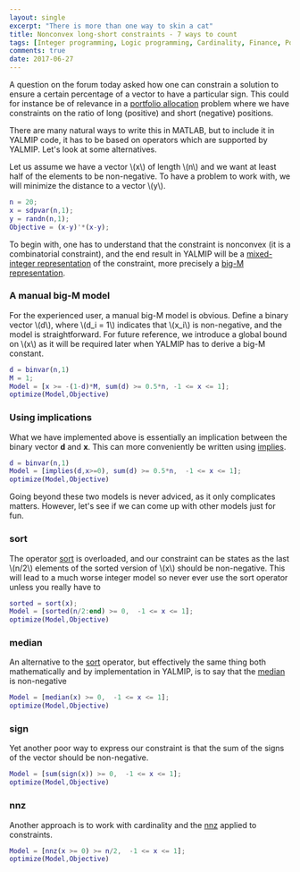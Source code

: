 ```yaml
---
layout: single
excerpt: "There is more than one way to skin a cat"
title: Nonconvex long-short constraints - 7 ways to count
tags: [Integer programming, Logic programming, Cardinality, Finance, Portfolio optimization]
comments: true
date: 2017-06-27
---
```


A question on the forum today asked how one can constrain a solution to ensure a certain percentage of a vector to have a particular sign. This could for instance be of relevance in a [portfolio allocation](/example/portfolio) problem where we have constraints on the ratio of long (positive) and short (negative) positions.

There are many natural ways to write this in MATLAB, but to include it in YALMIP code, it has to be based on operators which are supported by YALMIP. Let's look at some alternatives.

Let us assume we have a vector \\(x\\) of length \\(n\\) and we want at least half of the elements to be non-negative. To have a problem to work with, we will minimize the distance to a vector \\(y\\).

````matlab
n = 20;
x = sdpvar(n,1);
y = randn(n,1);
Objective = (x-y)'*(x-y);
````

To begin with, one has to understand that the constraint is nonconvex (it is a combinatorial constraint), and the end result in YALMIP will be a [mixed-integer representation](/tutorial/nonlinearoperatorsmixedinteger) of the constraint, more precisely a [big-M representation](/tutorial/bigmandconvexhulls/). 

### A manual big-M model

For the experienced user, a manual big-M model is obvious. Define a binary vector \\(d\\), where \\(d_i = 1\\) indicates that \\(x_i\\) is non-negative, and the model is straightforward. For future reference, we introduce a global bound on \\(x\\) as it will be required later when YALMIP has to derive a  big-M constant.

````matlab
d = binvar(n,1)
M = 1;
Model = [x >= -(1-d)*M, sum(d) >= 0.5*n, -1 <= x <= 1];
optimize(Model,Objective)
````

### Using implications
What we have implemented above is essentially an implication between the binary vector **d** and **x**. This can more conveniently be written using [implies](/command/implies).

````matlab
d = binvar(n,1)
Model = [implies(d,x>=0), sum(d) >= 0.5*n,  -1 <= x <= 1];
optimize(Model,Objective)
````

Going beyond these two models is never adviced, as it only complicates matters. However, let's see if we can come up with other models just for fun.

### sort

The operator [sort](/command/sort) is overloaded, and our constraint can be states as the last \\(n/2\\) elements of the sorted version of \\(x\\) should be non-negative. This will lead to a much worse integer model so never ever use the sort operator unless you really have to

````matlab
sorted = sort(x);
Model = [sorted(n/2:end) >= 0,  -1 <= x <= 1];
optimize(Model,Objective)
````

### median

An alternative to the [sort](/command/sort) operator, but effectively the same thing both mathematically and by implementation in YALMIP, is to say that the [median](/command/median) is non-negative

````matlab
Model = [median(x) >= 0,  -1 <= x <= 1];
optimize(Model,Objective)
````

### sign

Yet another poor way to express our constraint is that the sum of the signs of the vector should be non-negative.

````matlab
Model = [sum(sign(x)) >= 0,  -1 <= x <= 1];
optimize(Model,Objective)
````

### nnz
Another approach is to work with cardinality and the [nnz](/command/nnz) applied to constraints.

````matlab
Model = [nnz(x >= 0) >= n/2,  -1 <= x <= 1];
optimize(Model,Objective)
````



